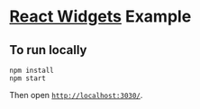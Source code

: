 # [React Widgets](https://github.com/jquense/react-widgets) Example

## To run locally

```
npm install
npm start
```

Then open [`http://localhost:3030/`](http://localhost:3030/).
